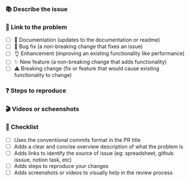 <!---
☝️ PR title should follow conventional commits (https://conventionalcommits.org)
-->

### 📚 Describe the issue

<!-- Why is this change required? What problem does it solve? -->
<!-- A clear and concise overview description of what the problem is -->
<!-- And how you approach a solution -->
<!-- Ex. Client was always frustrated when [...] -->
<!-- And I fixed it by doing [...] -->

### 🔗 Link to the problem

<!-- Can be a spreadsheet link, github issue, etc -->
<!-- If it resolves an open issue, please link to the issue here. For example "Resolves #1337" -->
<!-- Put an `x` in all the boxes that apply. -->

- [ ] 📖 Documentation (updates to the documentation or readme)
- [ ] 🐞 Bug fix (a non-breaking change that fixes an issue)
- [ ] 👌 Enhancement (improving an existing functionality like performance)
- [ ] ✨ New feature (a non-breaking change that adds functionality)
- [ ] ⚠️ Breaking change (fix or feature that would cause existing functionality to change)

### ❓ Steps to reproduce

<!-- Describe in details steps to reproduce your changes -->
<!-- Example -->
<!-- 1. go to somewhere -->
<!-- 2. click on a thing -->
<!-- 3. check the other thing -->
<!-- 4. you must be set -->

### 🎬  Videos or scheenshots

<!-- It's exciting to show off your work -->
<!-- Add screenshots or videos of what you have been done -->


### 📝 Checklist

<!-- Put an `x` in all the boxes that apply. -->
<!-- Please ensure your pull request adheres to the following guidelines -->
<!-- If you're unsure about any of these, don't hesitate to ask. We're here to help! -->
<!-- Thanks for your contribution! -->
- [ ] Uses the conventional commits format in the PR title
- [ ] Adds a clear and concise overview description of what the problem is 
- [ ] Adds links to identify the source of issue (eg: spreadsheet, github isssue, notion task, etc)
- [ ] Adds steps to reproduce your changes
- [ ] Adds screenshots or videos to visually help in the review process
